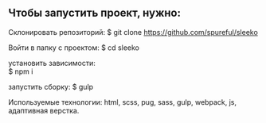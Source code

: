 
## Чтобы запустить проект, нужно:
Склонировать репозиторий:
$ git clone https://github.com/spureful/sleeko

Войти в папку с проектом:
$ cd sleeko


установить зависимости:  
$ npm i

запустить сборку:
$ gulp

Используемые технологии: html, scss, pug, sass, gulp, webpack, js, адаптивная верстка. 


